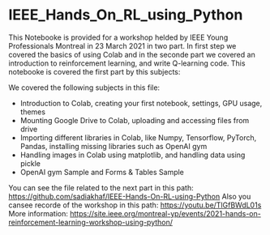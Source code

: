# IEEE_Hands_On_RL_using_Python

This Notebooke is provided for a workshop helded by IEEE Young Professionals Montreal in 23 March 2021 in two part. In first step we covered the basics of using Colab and in the seconde part we covered an introduction to reinforcement learning, and write Q-learning code.
This notebooke is covered the first part by this subjects: 

We covered the following subjects in this file:

- Introduction to Colab, creating your first notebook, settings, GPU usage, themes
- Mounting Google Drive to Colab, uploading and accessing files from drive
- Importing different libraries in Colab, like Numpy, Tensorflow, PyTorch, Pandas, installing missing libraries such as OpenAI gym
- Handling images in Colab using matplotlib, and handling data using pickle
- OpenAI gym Sample and Forms & Tables Sample

You can see the file related to the next part in this path: https://github.com/sadiakhaf/IEEE-Hands-On-RL-using-Python
Also you cansee recorde of the workshop in this path: https://youtu.be/TlGfBWdL01s
More information: https://site.ieee.org/montreal-yp/events/2021-hands-on-reinforcement-learning-workshop-using-python/

